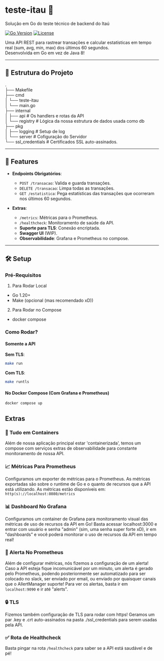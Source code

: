 # teste-itau 🏦

Solução em Go do teste técnico de backend do Itaú

[![Go Version](https://img.shields.io/badge/Go-1.20%2B-blue)](https://golang.org/)
[![License](https://img.shields.io/badge/License-MIT-green)](LICENSE)

Uma API REST para rastrear transações e calcular estatísticas em tempo real
(sum, avg, min, max) dos últimos 60 segundos.\
Desenvolvida em Go em vez de Java 8!

---

## 📂 Estrutura do Projeto

.\
├── Makefile\
├── cmd\
│ └── teste-itau\
│ └── main.go\
├── internal\
│ ├── api # Os handlers e rotas da API\
│ └── registry # Lógica da nossa estrutura de dados usada como db\
├── pkg\
│ ├── logging # Setup de log\
│ └── server # Cofiguração do Servidor\
└── ssl_credentials # Certificados SSL auto-assinados.

---

## 🚀 Features

- **Endpoints Obrigatórios**:
  - `POST /transacao`: Valida e guarda transações.
  - `DELETE /transacao`: Limpa todas as transações.
  - `GET /estatistica`: Pega estatísticas das transações
  que ocorreram nos últimos 60 segundos.

- **Extras**:  
  - `/metrics`: Métricas para o Prometheus.
  - `/healthcheck`: Monitoramento de saúde da API.
  - **Suporte para TLS**: Conexão encriptada.
  - **Swagger UI** (WIP).
  - **Observabilidade**: Grafana e Prometheus no compose.

---

## 🛠️ Setup

### Pré-Requisitos

1. Para Rodar Local

- Go 1.20+
- Make (opcional (mas recomendado xD))

2. Para Rodar no Compose

- docker compose

### Como Rodar?

#### Somente a API

**Sem TLS**:

   ```bash
   make run
   ```

**Com TLS**:

   ```bash
   make runtls
   ```

#### No Docker Compose (Com Grafana e Prometheus)

```bash
docker compose up
```

## Extras

### 🐳 Tudo em Containers

Além de nossa aplicação principal estar 'containerizada',
temos um compose com serviços extras de observabilidade
para constante monitoramento de nossa API.

### 📈 Métricas Para Prometheus

Configuramos um exporter de métricas para o Prometheus.
As métricas exportadas são sobre o runtime de Go e o quanto de recursos que a API
está utilizando.
As métricas estão disponíveis em: ```http(s)://localhost:8080/metrics```

### 📊 Dashboard No Grafana

Configuramos um container de Grafana para monitoramento visual das métricas
de uso de recursos da API em Go!
Basta acessar localhost:3000 e entrar com usuário e senha "admin"
(sim, uma senha super forte xD), ir em "dashboards" e você poderá monitorar o uso
de recursos da API em tempo real!

### 🚨 Alerta No Prometheus

Além de configurar métricas, nós fizemos a configuração de um alerta! Caso a API
esteja fique incomunicável por um minuto, um alerta é gerado pelo Prometheus,
podendo posteriormente ser automatizado para ser colocado no slack,
ser enviado por email, ou enviado por quaisquer canais que o AllertManager suporte!
Para ver os alertas, basta ir em ```localhost:9090``` e ir até "alerts".

### 🔒 TLS

Fizemos também configuração de TLS para rodar com https!
Geramos um par .key e .crt auto-assinados na pasta ./ssl_credentials
para serem usadas pela API.

### ✅ Rota de Healthcheck

Basta pingar na rota ```/healthcheck``` para saber se a API está saudável e de pé!
